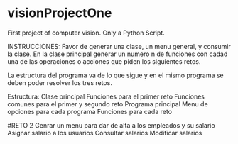 # visionProjectOne
First project of computer vision. Only a Python Script.

INSTRUCCIONES:
Favor de generar una clase, un menu general, y consumir la clase.
En la clase principal generar un numero n de funciones con cadad una de las operaciones o acciones que piden los siguientes retos.

La estructura del programa va de lo que sigue y en el mismo programa se deben poder resolver los tres retos.

Estructura:
  Clase principal
  Funciones para el primer reto
  Funciones comunes para el primer y segundo reto
  Programa principal
  Menu de opciones para cada programa
  Funciones para cada reto

#RETO 2
Genrar un menu para dar de alta a los empleados y su salario
Asignar salario a los usuarios
Consultar salarios
Modificar salarios
